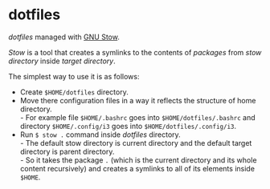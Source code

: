 # dotfiles

*dotfiles* managed with [GNU Stow](https://www.gnu.org/software/stow/).

*Stow* is a tool that creates a symlinks to the contents of *packages* from *stow directory* inside *target directory*.

The simplest way to use it is as follows:
- Create `$HOME/dotfiles` directory.
- Move there configuration files in a way it reflects the structure of home directory.  
\- For example file `$HOME/.bashrc` goes into `$HOME/dotfiles/.bashrc` and directory `$HOME/.config/i3` goes into `$HOME/dotfiles/.config/i3`.
- Run `$ stow .` command inside *dotfiles* directory.  
\- The default stow directory is current directory and the default target directory is parent directory.  
\- So it takes the package `.` (which is the current directory and its whole content recursively) and creates a symlinks to all of its elements inside `$HOME`.